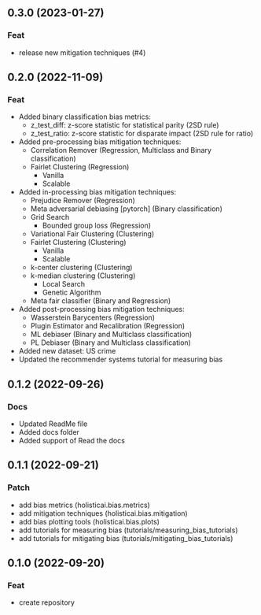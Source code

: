 ## 0.3.0 (2023-01-27)

### Feat

- release new mitigation techniques (#4)

## 0.2.0 (2022-11-09)

### Feat

- Added binary classification bias metrics:
    - z_test_diff: z-score statistic for statistical parity (2SD rule)
    - z_test_ratio: z-score statistic for disparate impact (2SD rule for ratio)
- Added pre-processing bias mitigation techniques:
    - Correlation Remover (Regression, Multiclass and Binary classification)
    - Fairlet Clustering (Regression)
        - Vanilla
        - Scalable
- Added in-processing bias mitigation techniques:
    - Prejudice Remover (Regression)
    - Meta adversarial debiasing [pytorch] (Binary classification)
    - Grid Search
        - Bounded group loss (Regression)
    - Variational Fair Clustering (Clustering)
    - Fairlet Clustering (Clustering)
        - Vanilla
        - Scalable
    - k-center clustering (Clustering)
    - k-median clustering (Clustering)
        - Local Search
        - Genetic Algorithm
    - Meta fair classifier (Binary and Regression)
- Added post-processing bias mitigation techniques:
    - Wasserstein Barycenters (Regression)
    - Plugin Estimator and Recalibration (Regression)
    - ML debiaser (Binary and Multiclass classification)
    - PL Debiaser (Binary and Multiclass classification)
- Added new dataset: US crime
- Updated the recommender systems tutorial for measuring bias

## 0.1.2 (2022-09-26)

### Docs

- Updated ReadMe file
- Added docs folder
- Added support of Read the docs

## 0.1.1 (2022-09-21)

### Patch

- add bias metrics (holisticai.bias.metrics)
- add mitigation techniques (holisticai.bias.mitigation)
- add bias plotting tools (holisticai.bias.plots)
- add tutorials for measuring bias (tutorials/measuring_bias_tutorials)
- add tutorials for mitigating bias (tutorials/mitigating_bias_tutorials)

## 0.1.0 (2022-09-20)

### Feat

- create repository
